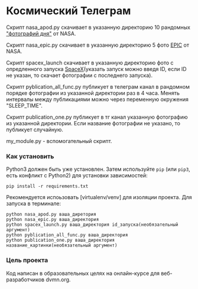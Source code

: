 # Космический Телеграм
Скрипт nasa_apod.py скачивает в указанную директорию 10 рандомных ["фотографий дня"](https://apod.nasa.gov/apod/astropix.html) от NASA.

Скрипт nasa_epic.py скачивает в указанную директорию 5 фото [EPIC](https://epic.gsfc.nasa.gov/) от NASA.

Скрипт spacex_launch скачивает в указанную директорию фото с опредленного запуска [SpaceX](https://www.spacex.com/launches/)(указать запуск можно введя ID, если ID не указан, то скачает фотографии с последнего запуска). 

Скрипт pyblication_all_func.py публикует в телеграм канал в рандомном порядке фотографии из указанной директории раз в 4 часа. Менять интервалы между публикациями можно через переменную окружения "SLEEP_TIME".

Скрипт publication_one.py публикует в тг канал указанную фотографию из указанной директории. Если название фотографии не указано, то публикует случайную.

my_module.py - вспомогательный скрипт.

### Как установить
Python3 должен быть уже установлен. Затем используйте `pip` (или `pip3`, есть конфликт с Python2) для установки зависимостей:
```
pip install -r requirements.txt
```
Рекомендуется испоьзовать [virtualenv/venv] для изоляции проекта.
Для запуска в терминале:
```
python nasa_apod.py ваша_диретория
python nasa_epic.py ваша_директория
python spacex_launch.py ваша_директория id_запуска(необязательный аргумент)
python pyblication_all_func.py ваша_директория 
python publication_one.py ваша_директория название_картинки(необязательный аргумент)
```
### Цель проекта
Код написан в образовательных целях на онлайн-курсе для веб-разработчиков dvmn.org.
